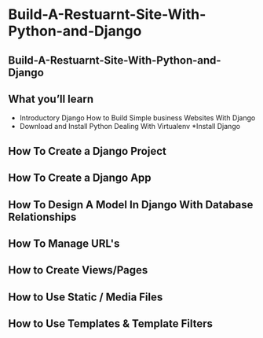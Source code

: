 # Build-A-Restuarnt-Site-With-Python-and-Django
## Build-A-Restuarnt-Site-With-Python-and-Django
## What you’ll learn

* Introductory Django How to Build Simple business Websites With Django 
* Download and Install Python Dealing With Virtualenv 
*Install Django 
## How To Create a Django Project
## How To Create a Django App 
## How To Design A Model In Django With Database Relationships 
## How To Manage URL's 
## How to Create Views/Pages 
## How to Use Static / Media Files 
## How to Use Templates & Template Filters
